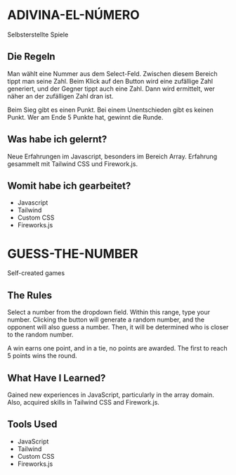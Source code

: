 # ADIVINA-EL-NÚMERO
Selbsterstellte Spiele

## Die Regeln
Man wählt eine Nummer aus dem Select-Feld. Zwischen diesem Bereich tippt man seine Zahl. Beim Klick auf den Button wird eine zufällige Zahl generiert, und der Gegner tippt auch eine Zahl. Dann wird ermittelt, wer näher an der zufälligen Zahl dran ist.

Beim Sieg gibt es einen Punkt. Bei einem Unentschieden gibt es keinen Punkt. Wer am Ende 5 Punkte hat, gewinnt die Runde.

## Was habe ich gelernt?
Neue Erfahrungen im Javascript, besonders im Bereich Array. Erfahrung gesammelt mit Tailwind CSS und Firework.js.

## Womit habe ich gearbeitet?
- Javascript
- Tailwind
- Custom CSS
- Fireworks.js


# GUESS-THE-NUMBER
Self-created games

## The Rules
Select a number from the dropdown field. Within this range, type your number. Clicking the button will generate a random number, and the opponent will also guess a number. Then, it will be determined who is closer to the random number.

A win earns one point, and in a tie, no points are awarded. The first to reach 5 points wins the round.

## What Have I Learned?
Gained new experiences in JavaScript, particularly in the array domain. Also, acquired skills in Tailwind CSS and Firework.js.

## Tools Used
- JavaScript
- Tailwind
- Custom CSS
- Fireworks.js


